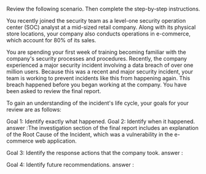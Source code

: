 Review the following scenario. Then complete the step-by-step instructions.

You recently joined the security team as a level-one security operation center (SOC) analyst at a mid-sized retail company. Along with its physical store locations, your company also conducts operations in e-commerce, which account for 80% of its sales.

You are spending your first week of training becoming familiar with the company's security processes and procedures. Recently, the company experienced a major security incident involving a data breach of over one million users. Because this was a recent and major security incident, your team is working to prevent incidents like this from happening again. This breach happened before you began working at the company. You have been asked to review the final report.

To gain an understanding of the incident's life cycle, your goals for your review are as follows:

Goal 1: Identify exactly what happened. 
Goal 2: Identify when it happened.   answer :The investigation section of the final report includes an explanation of the Root Cause of the Incident, which was a vulnerability in the e-commerce web application.

Goal 3: Identify the response actions that the company took.   answer :

Goal 4: Identify future recommendations.   answer :
